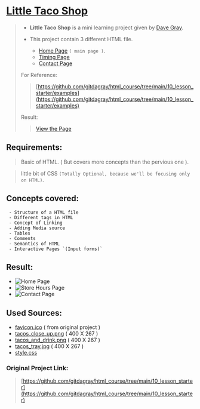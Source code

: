 # [Little Taco Shop](https://iamwatchdogs.github.io/Front-end/HTML_CSS/Project/2.Little%20Taco%20Shop/ "View Project Little Taco Shop")

> - **Little Taco Shop** is a mini learning project given by [Dave Gray](https://github.com/gitdagray).
> -  This project contain 3 different HTML file.
> 
>     - [Home Page](https://github.com/iamwatchdogs/FSWD_hands_on/tree/main/Front-end/HTML_CSS/Project/2.LittleTacoShop/Index.html) `( main page )`.
>     - [Timing Page](https://github.com/iamwatchdogs/FSWD_hands_on/tree/main/Front-end/HTML_CSS/Project/2.LittleTacoShop/storeHours.html)
>     - [Contact Page](https://github.com/iamwatchdogs/FSWD_hands_on/tree/main/Front-end/HTML_CSS/Project/2.LittleTacoShop/contact.html)
>     
> For Reference:
>> [https://github.com/gitdagray/html_course/tree/main/10_lesson_starter/examples](https://github.com/gitdagray/html_course/tree/main/10_lesson_starter/examples)
>
> Result:
>> [View the Page](https://iamwatchdogs.github.io/Front-end/HTML_CSS/Project/2.Little%20Taco%20Shop/ "View Project Little Taco Shop")

## Requirements: 

> Basic of HTML. ( But covers more concepts than the pervious one ).

> little bit of CSS `(Totally Optional, because we'll be focusing only on HTML)`.

## Concepts covered:
```
 - Structure of a HTML file
 - Different tags in HTML
 - Concept of Linking
 - Adding Media source
 - Tables
 - Comments
 - Semantics of HTML
 - Interactive Pages `(Input forms)`
```

## Result:

- ![Home Page](https://github.com/iamwatchdogs/FSWD_hands_on/blob/main/Front-end/HTML_CSS/Project/2.LittleTacoShop/output/HomePage.png)
- ![Store Hours Page](https://github.com/iamwatchdogs/FSWD_hands_on/blob/main/Front-end/HTML_CSS/Project/2.LittleTacoShop/output/Contact.png)
- ![Contact Page](https://github.com/iamwatchdogs/FSWD_hands_on/blob/main/Front-end/HTML_CSS/Project/2.LittleTacoShop/output/StoreHours.png)

## Used Sources:
 - [favicon.ico](https://github.com/gitdagray/html_course/blob/main/10_lesson_starter/favicon.ico) ( from original project )
 - [tacos_close_up.png](https://github.com/iamwatchdogs/FSWD_hands_on/blob/main/Front-end/HTML_CSS/Project/2.LittleTacoShop/src/tacos_close_up_400x260.png) ( 400 X 267 )
 - [tacos_and_drink.png](https://github.com/iamwatchdogs/FSWD_hands_on/blob/main/Front-end/HTML_CSS/Project/2.LittleTacoShop/src/tacos_and_drink_400x267.png) ( 400 X 267 )
 - [tacos_tray.jpg](https://github.com/iamwatchdogs/FSWD_hands_on/blob/main/Front-end/HTML_CSS/Project/2.LittleTacoShop/src/tacos_tray_400x267.png) ( 400 X 267 )
 - [style.css](https://github.com/iamwatchdogs/FSWD_hands_on/blob/main/Front-end/HTML_CSS/Project/2.LittleTacoShop/src/style.css)

### Original Project Link:
> [https://github.com/gitdagray/html_course/tree/main/10_lesson_starter](https://github.com/gitdagray/html_course/tree/main/10_lesson_starter)
